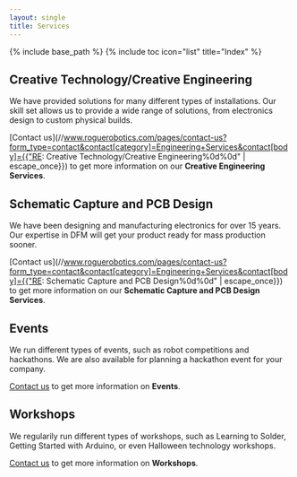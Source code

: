 ```yaml
---
layout: single
title: Services
---
```

{% include base_path %}
{% include toc icon="list" title="Index" %}

## Creative Technology/Creative Engineering

We have provided solutions for many different types of installations.  Our skill set allows us to provide a wide range of solutions, from electronics design to custom physical builds.

[Contact us](//www.roguerobotics.com/pages/contact-us?form_type=contact&contact[category]=Engineering+Services&contact[body]={{"RE: Creative Technology/Creative Engineering%0d%0d" | escape_once}}) to get more information on our **Creative Engineering Services**.

## Schematic Capture and PCB Design

We have been designing and manufacturing electronics for over 15 years.  Our expertise in DFM will get your product ready for mass production sooner.

[Contact us](//www.roguerobotics.com/pages/contact-us?form_type=contact&contact[category]=Engineering+Services&contact[body]={{"RE: Schematic Capture and PCB Design%0d%0d" | escape_once}}) to get more information on our **Schematic Capture and PCB Design Services**.

## Events

We run different types of events, such as robot competitions and hackathons.  We are also available for planning a hackathon event for your company.

[Contact us](//www.roguerobotics.com/pages/contact-us?form_type=contact&contact[category]=Events) to get more information on **Events**.

## Workshops

We regularily run different types of workshops, such as Learning to Solder, Getting Started with Arduino, or even Halloween technology workshops.

[Contact us](//www.roguerobotics.com/pages/contact-us?form_type=contact&contact[category]=Workshops) to get more information on **Workshops**.

